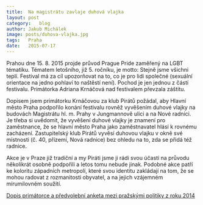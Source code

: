 ```yaml
---
title:	Na magistrátu zavlaje duhová vlajka
layout:	post
category:	blog
author:	Jakub Michálek
image: posts/duhova-vlajka.jpg
tags:	Praha
date:	2015-07-17
---
```


Prahou dne 15. 8. 2015 projde průvod Prague Pride zaměřený na LGBT tématiku. Tématem letošního, již 5. ročníku, je motto: Stejně jsme všichni teplí. Festival má za cíl upozorňovat na to, co je pro lidi společné (sexuální orientace na jedno pohlaví to naštěstí není). Pochod je jen jednou z částí festivalu. Primátorka Adriana Krnáčová nad festivalem převzala záštitu. 

Dopisem jsem primátorku Krnáčovou za klub Pirátů požádal, aby Hlavní město Praha podpořilo konání festivalu rovněž vyvěšením duhové vlajky na budovách Magistrátu hl. m. Prahy v Jungmannově ulici a na Nové radnici. Je třeba si uvědomit, že vyvěšení duhové vlajky je znamení pro zaměstnance, že se hlavní město Praha jako zaměstnavatel hlásí k rovnému zacházení. Zastupitelský klub Pirátů vyvěsí duhovou vlajku v okně své místnosti (č. 40, přízemí, Nová radnice) bez ohledu na to, zda se přidá též radnice.

Akce je v Praze již tradiční a my Piráti jsme ji rádi svou účastí na průvodu několikrát osobně podpořili a letos tomu nebude jinak. Podobné akce patří ke koloritu západních metropolí, které svou identitu zakládají na tom, že se mohou radovat z rozmanitosti obyvatel, a na jejich vzájemném mírumilovném soužití. 

[Dopis primátorce a předvolební anketa mezi pražskými politiky z roku 2014](https://github.com/pirati-cz/KlubPraha/tree/master/spisy/2015/93-vlajka-queer/1-podnet)



